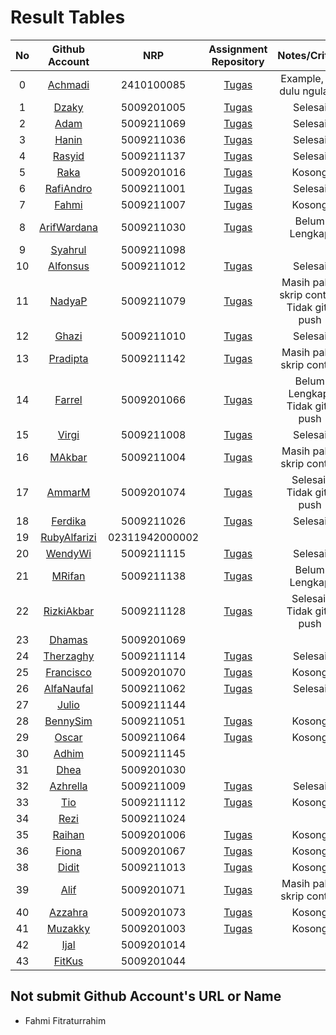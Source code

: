 # Result Tables

| No | Github Account | NRP |Assignment Repository | Notes/Critics | Work-Tier |
|:--:|:--------------:|:---:|:---------------------:|:-------------:|:-----:|
|0| [Achmadi](https://github.com/mekatronik-achmadi/) | 2410100085 | [Tugas](https://github.com/mekatronik-achmadi/tugas-sinyal) | Example, S1 dulu ngulang | S |
|1| [Dzaky](https://github.com/dzakyadlh) | 5009201005 | [Tugas](https://github.com/dzakyadlh/signal-assignment-1) | Selesai | A | 
|2| [Adam](https://github.com/AdamM1-36) | 5009211069 | [Tugas](https://github.com/AdamM1-36/tugas-sinyal) | Selesai | A |
|3| [Hanin](https://github.com/haninsyamsi036) | 5009211036 | [Tugas](https://github.com/haninsyamsi036/Signal-Course) | Selesai | A |
|4| [Rasyid](https://github.com/rsydfddn) | 5009211137 | [Tugas](https://github.com/rsydfddn/tugas-sinyal) | Selesai | A |
|5| [Raka](https://github.com/rakamusalim) | 5009201016 | [Tugas](https://github.com/rakamusalim/tugas-sinyal) | Kosong | |
|6| [RafiAndro](https://github.com/RafiAndro) | 5009211001 | [Tugas](https://github.com/RafiAndro/Tugas-1) | Selesai | B |
|7| [Fahmi](https://github.com/ITStudent123) | 5009211007 | [Tugas](https://github.com/ITStudent123/tugas-sinyal) | Kosong | |
|8| [ArifWardana](https://github.com/arifwardana) | 5009211030 | [Tugas](https://github.com/ArifWardana/PSOPythonArifWr) | Belum Lengkap | |
|9| [Syahrul](https://github.com/Syahrulwhyd) | 5009211098 | | | |
|10| [Alfonsus](https://github.com/Alfonsus-Enrico) | 5009211012 | [Tugas](https://github.com/Alfonsus-Enrico/TugasSinyal) | Selesai | A |
|11| [NadyaP](https://github.com/Nonaminggumerah) | 5009211079| [Tugas](https://github.com/Nonaminggumerah/Tugas-1-SPO) | Masih pakai skrip contoh, Tidak git-push | |
|12| [Ghazi](https://github.com/gap125) | 5009211010 | [Tugas](https://github.com/gap125/tugas-sinyal) | Selesai | A |
|13| [Pradipta](https://github.com/Pradipta07) | 5009211142 | [Tugas](https://github.com/Pradipta07/Tugas-PSO) | Masih pakai skrip contoh | |
|14| [Farrel](https://github.com/FarrelFasyaWisnugroho) | 5009201066 | [Tugas](https://github.com/FarrelFasyaWisnugroho/Tugas-Sinyal-1/) | Belum Lengkap, Tidak git-push | |
|15| [Virgi](https://github.com/virgi005) | 5009211008 | [Tugas](https://github.com/virgi005/tugas-Sinyal) | Selesai | A |
|16| [MAkbar](https://github.com/MAkbarMZ) | 5009211004 | [Tugas](https://github.com/MAkbarMZ/TugasSignalProcessing) | Masih pakai skrip contoh | |
|17| [AmmarM](https://github.com/ammarmuzhaffar) | 5009201074 | [Tugas](https://github.com/ammarmuzhaffar/Tugas-Proses-Sinyal-dan-Optimisasi-1) | Selesai, Tidak git-push | B |
|18| [Ferdika](https://github.com/FerdikaPradana) | 5009211026 | [Tugas](https://github.com/FerdikaPradana/tugas-sinyal-1) | Selesai | A |
|19| [RubyAlfarizi](https://github.com/RubiAlfa) | 02311942000002 | | |
|20| [WendyWi](https://github.com/WendyWibowo05) | 5009211115 | [Tugas](https://github.com/WendyWibowo05/Tugas-Sinyal) | Selesai | A |
|21| [MRifan](https://github.com/muhammadrifan2828) | 5009211138 | [Tugas](https://github.com/muhammadrifan2828/tugas-sinyal) | Belum Lengkap | |
|22| [RizkiAkbar](https://github.com/RizkiAkbar12) | 5009211128 | [Tugas](https://github.com/RizkiAkbar12/Tugas-SPO) | Selesai, Tidak git-push | B |
|23| [Dhamas](https://github.com/Dhamas1902) | 5009201069 | | |
|24| [Therzaghy](https://github.com/harrytherzaghy) | 5009211114 | [Tugas](https://github.com/harrytherzaghy/Tugas-PSO) | Selesai | B |
|25| [Francisco](https://github.com/FranciscoReza) | 5009201070 | [Tugas](https://github.com/FranciscoReza/Tugas) | Kosong | |
|26| [AlfaNaufal](https://github.com/lavarrezel) | 5009211062 | [Tugas](https://github.com/lavarrezel/tugas-sinyal-1) | Selesai | A |
|27| [Julio](https://github.com/JulioMaulana) | 5009211144 | | |
|28| [BennySim](https://github.com/bensmtpng) | 5009211051 | [Tugas](https://github.com/bensmtpng/TugasSinyal) | Kosong | |
|29| [Oscar](https://github.com/OscarID) | 5009211064 | [Tugas](https://github.com/OscarID/Tugas-Sinyal) | Kosong | |
|30| [Adhim](https://github.com/Dhimmmmr) | 5009211145 | | | |
|31| [Dhea](https://github.com/dheatirtaa) | 5009201030 | | | |
|32| [Azhrella](https://github.com/Azhrella) | 5009211009 | [Tugas](https://github.com/Azhrella/tugas-sinyal) | Selesai | B |
|33| [Tio](https://github.com/Zanarkandd) | 5009211112 | [Tugas](https://github.com/Zanarkandd/tugas-sinyal) | Kosong | |
|34| [Rezi](https://github.com/rezira24) | 5009211024 | | |
|35| [Raihan](https://github.com/lazuraihan) | 5009201006 | [Tugas](https://github.com/lazuraihan/tugas-sinyal) | Kosong | |
|36| [Fiona](https://github.com/fionasiahaya) | 5009201067 | [Tugas](https://github.com/fionasiahaya/tugas-sinyal) | Kosong | |
|38| [Didit](https://github.com/diditpradipta) | 5009211013 | [Tugas](https://github.com/diditpradipta/tugas-sinyal) | Kosong | |
|39| [Alif](https://github.com/AlifRisyanS) | 5009201071 | [Tugas](https://github.com/AlifRisyanS/Signal-Assigment) | Masih pakai skrip contoh | |
|40| [Azzahra](https://github.com/azzahrns) | 5009201073 | [Tugas](https://github.com/azzahrns/tugas-sinyal-) | Kosong | |
|41| [Muzakky](https://github.com/farelmuzakky) | 5009201003 | [Tugas](https://github.com/farelmuzakky/tugas_pso) | Kosong | |
|42| [Ijal](https://github.com/Aesir39) | 5009201014 | | | |
|43| [FitKus](https://github.com/fitriakusuma7) | 5009201044 | | | |


## Not submit Github Account's URL or Name
- Fahmi Fitraturrahim










